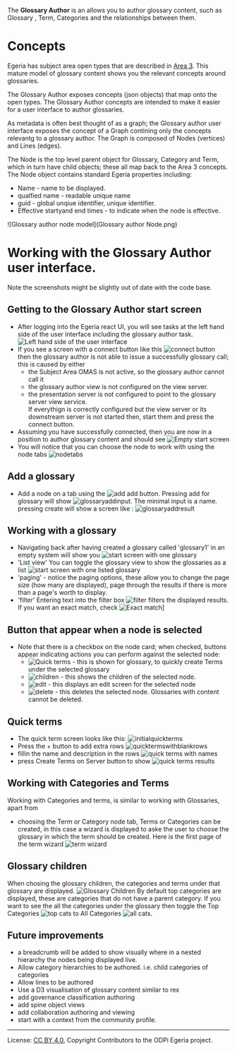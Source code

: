 <!-- SPDX-License-Identifier: CC-BY-4.0 -->
<!-- Copyright Contributors to the ODPi Egeria project 2020. -->


The **Glossary Author** is an allows you to author glossary content, such as Glossary , Term, Categories
and the relationships between them.

# Concepts

Egeria has subject area open types that are described in [Area 3](https://egeria.odpi.org/open-metadata-publication/website/open-metadata-types/Area-3-models.html). This mature model of glossary content shows you the relevant concepts around glossaries.

The Glossary Author exposes concepts (json objects) that map onto the open types. The Glossary Author concepts are intended to make it easier for a 
user interface to author glossaries. 

As metadata is often best thought of as a graph; the Glossary author user interface exposes the concept of a Graph contining only the concepts relevantg to a 
glossary author. The Graph is composed of Nodes (vertices) and Lines (edges).  

The Node is the top level parent object for Glossary, Category and Term, which in turn have child objects; these all map back to the Area 3 concepts. The Node object contains standard Egeria properties including:

* Name - name to be displayed.
* qualfied name - readable unique name
* guid - global unqiue identifier, unique identifier.
* Effective startyand end times - to indicate when the node is effective.    

 ![Glossary author node model](Glossary author Node.png)  

# Working with the Glossary Author user interface.

Note the screenshots might be slightly out of date with the code base. 

## Getting to the Glossary Author start screen
- After logging into the Egeria react UI, you will see tasks at the left hand side of the user interface including the glossary author task.
![Left hand side of the user interface](leftnav.png)  
- If you see a screen with a connect button like this ![connect button](connect.png) then the glossary author is not able to issue a successfully glossary call; this is caused by either
   - the Subject Area OMAS is not active, so the glossary author cannot call it
   - the glossary author view is not configured on the view server.
   - the presentation server is not configured to point to the glossary server view service.   
   If everythign is correctly configured but the view server or its downstream server is not started then, start them and press the connect button.  
- Assuming you have successfully connected, then you are now in a position to author glossary content and should see
![Empty start screen](emptystartscreen.png)  
- You will notice that you can choose the node to work with using the node tabs
![nodetabs](nodetabs.png)

## Add a glossary
- Add a node on a tab using the ![add](add.png) add button. Pressing add for glossary will show
 ![glossaryaddinput](glossaryaddinput.png). The minimal input is a name.
pressing create will show a screen like : 
 ![glossaryaddresult](glossaryaddresult.png)

 ## Working with a glossary
- Navigating back after having created a glossary called 'glossary1' in an empty system will show you 
 ![start screen with one glossary](startscreenwithoneglossary.png)
- 'List view' You can toggle the glossary view to show the glossaries as a list
![start screen with one listed glossary](startscreenwithonelistedglossary.png)
- 'paging' - notice the paging options, these allow you to change the page size (how many are displayed), page through the results if there is more than a page's worth to display.
- 'filter' Entering text into the filter box ![filter](filter.png) filters the displayed results. If you want an exact match, check ![Exact match](exactmatch.png)]     

## Button that appear when a node is selected 
- Note that there is a checkbox on the node card; when checked, buttons appear indicating actions you can perform against the selected node:
  - ![Quick terms](quickterms.png) - this is shown for glossary, to quickly create Terms under the selected glossary
  - ![children](children.png) - this shows the children of the selected node.
  - ![edit](edit.png) - this displays an edit screen for the selected node
  - ![delete](delete.png) - this deletes the selected node. Glossaries with content cannot be deleted.

## Quick terms
- The quick term screen looks like this:
 ![initialquickterms](initialquickterms.png) 
- Press the + button to add extra rows
 ![quicktermswithblankrows](quicktermswithblankrows.png) 
- fillin the name and description in the rows
 ![quick terms with names](quicktermswithnames.png) 
- press Create Terms on Server button to show
 ![quick terms results](quicktermsresults.png) 

## Working with Categories and Terms
Working with Categories and terms, is similar to working with Glossaries, apart from
  - choosing the Term or Category node tab, Terms or Categories can be created, in this case a wizard is displayed to aske the user to choose the glossary in which the term should be created. Here is the first page of the term wizard
   ![term wizard](termwizard.png) 

## Glossary children
When chosing the glossary children, the categories and terms under that glossary are displayed. 
 ![Glossary Children](glossarychildren.png) 
By default top categories are displayed, these are categories that do not have a parent category. If you want to see the all the categories under the glossary then toggle the Top Categories ![top cats](topcats.png) to All Categories ![all cats](allcats.png).

## Future improvements
- a breadcrumb will be added to show visually where in a nested hierarchy the nodes being displayed live.
- Allow category hierarchies to be authored. i.e. child categories of categories
- Allow lines to be authored
- Use a D3 visualisation of glossary content similar to rex
- add governance classification authoring
- add spine object views
- add collaboration authoring and viewing
- start with a context from the community profile.   










----
License: [CC BY 4.0](https://creativecommons.org/licenses/by/4.0/),
Copyright Contributors to the ODPi Egeria project.
